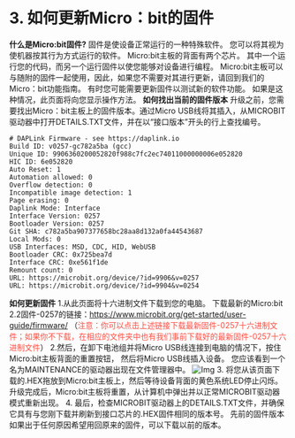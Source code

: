 # 3. 如何更新Micro：bit的固件

**什么是Micro:bit固件?**
固件是使设备正常运行的一种特殊软件。 您可以将其视为使机器按其行为方式运行的软件。 
Micro:bit主板的背面有两个芯片。 其中一个运行您的代码，而另一个运行固件以使您能够对设备进行编程。 
Micro:bit主板可以与随附的固件一起使用，因此，如果您不需要对其进行更新，请回到我们的Micro：bit功能指南。 
有时您可能需要更新固件以测试新的软件功能。 如果是这种情况，此页面将向您显示操作方法。
**如何找出当前的固件版本** 
升级之前，您需要找出Micro：bit主板上的固件版本。通过Micro USB线将其插入，从MICROBIT驱动器中打开DETAILS.TXT文件，并在以“接口版本”开头的行上查找编号。 

```
# DAPLink Firmware - see https://daplink.io
Build ID: v0257-gc782a5ba (gcc)
Unique ID: 9906360200052820f988c7fc2ec74011000000006e052820
HIC ID: 6e052820
Auto Reset: 1
Automation allowed: 0
Overflow detection: 0
Incompatible image detection: 1
Page erasing: 0
Daplink Mode: Interface
Interface Version: 0257
Bootloader Version: 0257
Git SHA: c782a5ba907377658bc28aa8d132a0fa44543687
Local Mods: 0
USB Interfaces: MSD, CDC, HID, WebUSB
Bootloader CRC: 0x725bea7d
Interface CRC: 0xe561f1de
Remount count: 0
URL: https://microbit.org/device/?id=9906&v=0257
URL: https://microbit.org/device/?id=9904&v=0254
```
**如何更新固件** 
1.从此页面将十六进制文件下载到您的电脑。 
下载最新的Micro:bit 2.2固件-0257的链接：https://www.microbit.org/get-started/user-guide/firmware/
（<span style="color: rgb(255, 76, 65);">注意：你可以点击上述链接下载最新固件-0257十六进制文件；如果你不下载，在相应的文件夹中也有我们事前下载好的最新固件-0257十六进制文件</span>）
2.然后，在卸下电池组并将Micro USB线连接到电脑的情况下，按住Micro:bit主板背面的重置按钮， 
然后将Micro USB线插入设备。 您应该看到一个名为MAINTENANCE的驱动器出现在文件管理器中。
![Img](/media/img-20230328133435.png)
3. 将您从该页面下载的.HEX拖放到Micro:bit主板上，然后等待设备背面的黄色系统LED停止闪烁。 升级完成后，Micro:bit主板将重置，从计算机中弹出并以正常MICROBIT驱动器模式重新出现。 
4. 最后，检查MICROBIT驱动器上的DETAILS.TXT文件，并确保它具有与您刚下载并刷新到接口芯片的.HEX固件相同的版本号。 
先前的固件版本 
如果出于任何原因希望用回原来的固件，可以下载以前的版本。







